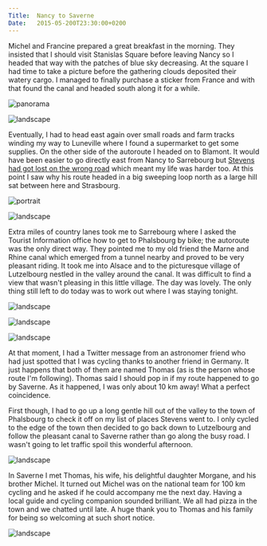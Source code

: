 ```yaml
---
Title:	Nancy to Saverne
Date:	2015-05-200T23:30:00+0200
---
```


Michel and Francine prepared a great breakfast in the morning. They insisted that I should visit Stanislas Square before leaving Nancy so I headed that way with the patches of blue sky decreasing. At the square I had time to take a picture before the gathering clouds deposited their watery cargo. I managed to finally purchase a sticker from France and with that found the canal and headed south along it for a while.

![panorama](https://farm6.staticflickr.com/5462/18053391701_192d955b1d_k_d.jpg "Stanislas square in Nancy")

![landscape](https://farm9.staticflickr.com/8757/18052523035_a3e648158e.jpg "Stanislas square in Nancy just before the rain hit")

Eventually, I had to head east again over small roads and farm tracks winding my way to Luneville where I found a supermarket to get some supplies. On the other side of the autoroute I headed on to Blamont. It would have been easier to go directly east from Nancy to Sarrebourg but [Stevens had got lost on the wrong road](http://www.strudel.org.uk/blog/stevens/000146.shtml#blog) which meant my life was harder too. At this point I saw why his route headed in a big sweeping loop north as a large hill sat between here and Strasbourg.

![portrait](https://farm9.staticflickr.com/8793/17864648148_6576b5400d.jpg "Looking back at a French village")

![landscape](https://farm1.staticflickr.com/511/18831127313_e82b292a07.jpg "The hills between me and Strasbourg. They look bigger in real life.")

Extra miles of country lanes took me to Sarrebourg where I asked the Tourist Information office how to get to Phalsbourg by bike; the autoroute was the only direct way. They pointed me to my old friend the Marne and Rhine canal which emerged from a tunnel nearby and proved to be very pleasant riding. It took me into Alsace and to the picturesque village of Lutzelbourg nestled in the valley around the canal. It was difficult to find a view that wasn't pleasing in this little village. The day was lovely. The only thing still left to do today was to work out where I was staying tonight.

![landscape](https://farm9.staticflickr.com/8758/18053512831_ccb3346287.jpg "Arriving in Lutzelbourg on the Marne and Rhine canal bike path")

![landscape](https://farm1.staticflickr.com/498/19456033431_9a4d7dbdf1.jpg "Lutzelbourg canal cycle path")

![landscape](https://farm6.staticflickr.com/5455/17866415729_b56e3035fa.jpg "Beautiful Lutzelbourg")

At that moment, I had a Twitter message from an astronomer friend who had just spotted that I was cycling thanks to another friend in Germany. It just happens that both of them are named Thomas (as is the person whose route I'm following). Thomas said I should pop in if my route happened to go by Saverne. As it happened, I was only about 10 km away! What a perfect coincidence.

First though, I had to go up a long gentle hill out of the valley to the town of Phalsbourg to check it off on my list of places Stevens went to. I only cycled to the edge of the town then decided to go back down to Lutzelbourg and follow the pleasant canal to Saverne rather than go along the busy road. I wasn't going to let traffic spoil this wonderful afternoon.

![landscape](https://farm1.staticflickr.com/500/18829275994_7e6157d12a.jpg "The edge of Phalsbourg")

In Saverne I met Thomas, his wife, his delightful daughter Morgane, and his brother Michel. It turned out Michel was on the national team for 100 km cycling and he asked if he could accompany me the next day. Having a local guide and cycling companion sounded brilliant. We all had pizza in the town and we chatted until late. A huge thank you to Thomas and his family for being so welcoming at such short notice.

![landscape](https://farm1.staticflickr.com/348/19264217088_b212675126.jpg "Thomas (right) and his family")
